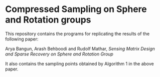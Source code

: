 # Compressed Sampling on Sphere and Rotation groups

This repository contains the programs for replicating the results of the following paper:

Arya Bangun, Arash Behboodi and Rudolf Mathar, *Sensing Matrix Design and Sparse Recovery on Sphere and Rotation Group*

It also contains the sampling points obtained by Algorithm 1 in the above paper.
